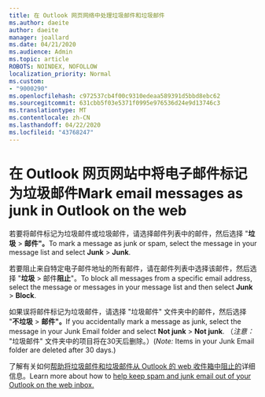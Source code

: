 ```yaml
---
title: 在 Outlook 网页网络中处理垃圾邮件和垃圾邮件
ms.author: daeite
author: daeite
manager: joallard
ms.date: 04/21/2020
ms.audience: Admin
ms.topic: article
ROBOTS: NOINDEX, NOFOLLOW
localization_priority: Normal
ms.custom:
- "9000290"
ms.openlocfilehash: c972537cb4f00c9310edeaa589391d5bbd8ebc62
ms.sourcegitcommit: 631cbb5f03e5371f0995e976536d24e9d13746c3
ms.translationtype: MT
ms.contentlocale: zh-CN
ms.lasthandoff: 04/22/2020
ms.locfileid: "43768247"
---
```

# <a name="mark-email-messages-as-junk-in-outlook-on-the-web"></a><span data-ttu-id="b8e1a-102">在 Outlook 网页网站中将电子邮件标记为垃圾邮件</span><span class="sxs-lookup"><span data-stu-id="b8e1a-102">Mark email messages as junk in Outlook on the web</span></span>

<span data-ttu-id="b8e1a-103">若要将邮件标记为垃圾邮件或垃圾邮件，请选择邮件列表中的邮件，然后选择 "**垃圾** > **邮件"。**</span><span class="sxs-lookup"><span data-stu-id="b8e1a-103">To mark a message as junk or spam, select the message in your message list and select **Junk** > **Junk**.</span></span>

<span data-ttu-id="b8e1a-104">若要阻止来自特定电子邮件地址的所有邮件，请在邮件列表中选择该邮件，然后选择 "**垃圾** > 邮件**阻止**"。</span><span class="sxs-lookup"><span data-stu-id="b8e1a-104">To block all messages from a specific email address, select the message or messages in your message list and then select **Junk** > **Block**.</span></span>

<span data-ttu-id="b8e1a-105">如果误将邮件标记为垃圾邮件，请选择 "垃圾邮件" 文件夹中的邮件，然后选择 "**不垃圾** > **邮件"。**</span><span class="sxs-lookup"><span data-stu-id="b8e1a-105">If you accidentally mark a message as junk, select the message in your Junk Email folder and select **Not junk** > **Not junk**.</span></span> <span data-ttu-id="b8e1a-106">（*注意：* "垃圾邮件" 文件夹中的项目将在30天后删除。）</span><span class="sxs-lookup"><span data-stu-id="b8e1a-106">(*Note:* Items in your Junk Email folder are deleted after 30 days.)</span></span>

<span data-ttu-id="b8e1a-107">了解有关如何[帮助将垃圾邮件和垃圾邮件从 Outlook 的 web 收件箱中阻止的](https://support.office.com/article/db786e79-54e2-40cc-904f-d89d57b7f41d)详细信息。</span><span class="sxs-lookup"><span data-stu-id="b8e1a-107">Learn more about how to [help keep spam and junk email out of your Outlook on the web inbox.](https://support.office.com/article/db786e79-54e2-40cc-904f-d89d57b7f41d)</span></span>